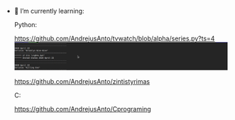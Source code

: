- 🌱 I’m currently learning:

     Python:
     
     https://github.com/AndrejusAnto/tvwatch/blob/alpha/series.py?ts=4
     ![Alt Text](https://github.com/AndrejusAnto/tvwatch/blob/alpha/demo.gif)
     
     https://github.com/AndrejusAnto/zintistyrimas
     
     C:
     
     https://github.com/AndrejusAnto/Cprograming
      
      
      

<!--
**AndrejusAnto/AndrejusAnto** is a ✨ _special_ ✨ repository because its `README.md` (this file) appears on your GitHub profile.

Here are some ideas to get you started:

- 🔭 I’m currently working on ...
- 🌱 I’m currently learning ...
- 👯 I’m looking to collaborate on ...
- 🤔 I’m looking for help with ...
- 💬 Ask me about ...
- 📫 How to reach me: ...
- 😄 Pronouns: ...
- ⚡ Fun fact: ...
-->
